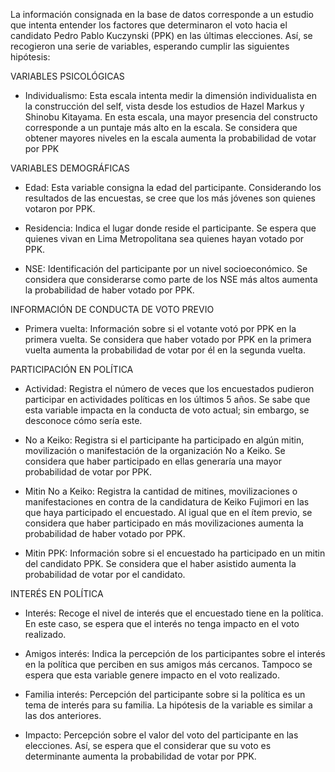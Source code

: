 La información consignada en la base de datos corresponde a un estudio que intenta entender los factores que determinaron el voto hacia el candidato Pedro Pablo Kuczynski (PPK) en las últimas elecciones. Así, se recogieron una serie de variables, esperando cumplir las siguientes hipótesis: 


VARIABLES PSICOLÓGICAS

* Individualismo: Esta escala intenta medir la dimensión individualista en la construcción del self, vista desde los estudios de Hazel Markus y Shinobu Kitayama. En esta escala, una mayor presencia del constructo corresponde a un puntaje más alto en la escala. Se considera que obtener mayores niveles en la escala aumenta la probabilidad de votar por PPK


VARIABLES DEMOGRÁFICAS

* Edad: Esta variable consigna la edad del participante. Considerando los resultados de las encuestas, se cree que los más jóvenes son quienes votaron por PPK. 

* Residencia: Indica el lugar donde reside el participante. Se espera que quienes vivan en Lima Metropolitana sea quienes hayan votado por PPK. 

* NSE: Identificación del participante por un nivel socioeconómico. Se considera que considerarse como parte de los NSE más altos aumenta la probabilidad de haber votado por PPK. 


INFORMACIÓN DE CONDUCTA DE VOTO PREVIO

* Primera vuelta: Información sobre si el votante votó por PPK en la primera vuelta. Se considera que haber votado por PPK en la primera vuelta aumenta la probabilidad de votar por él en la segunda vuelta. 


PARTICIPACIÓN EN POLÍTICA 

* Actividad: Registra el número de veces que los encuestados pudieron participar en actividades políticas en los últimos 5 años. Se sabe que esta variable impacta en la conducta de voto actual; sin embargo, se desconoce cómo sería este. 

* No a Keiko: Registra si el participante ha participado en algún mitin, movilización o manifestación de la organización No a Keiko. Se considera que haber participado en ellas generaría una mayor probabilidad de votar por PPK.

* Mitin No a Keiko: Registra la cantidad de mitines, movilizaciones o manifestaciones en contra de la candidatura de Keiko Fujimori en las que haya participado el encuestado. Al igual que en el ítem previo, se considera que haber participado en más movilizaciones aumenta la probabilidad de haber votado por PPK. 

* Mitin PPK: Información sobre si el encuestado ha participado en un mitin del candidato PPK. Se considera que el haber asistido aumenta la probabilidad de votar por el candidato. 


INTERÉS EN POLÍTICA

* Interés: Recoge el nivel de interés que el encuestado tiene en la política. En este caso, se espera que el interés no tenga impacto en el voto realizado. 

* Amigos interés: Indica la percepción de los participantes sobre el interés en la política que perciben en sus amigos más cercanos. Tampoco se espera que esta variable genere impacto en el voto realizado. 

* Familia interés: Percepción del participante sobre si la política es un tema de interés para su familia. La hipótesis de la variable es similar a las dos anteriores. 

* Impacto: Percepción sobre el valor del voto del participante en las elecciones. Así, se espera que el considerar que su voto es determinante aumenta la probabilidad de votar por PPK. 


